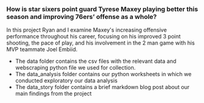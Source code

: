 ### How is star sixers point guard Tyrese Maxey playing better this season and improving 76ers’ offense as a whole?

In this project Ryan and I examine Maxey's increasing offensive performance throughout his career, focusing on his improved 3 point shooting, the pace of play, and his involvement in the 2 man game with his MVP teammate Joel Embiid.

- The data folder contains the csv files with the relevant data and webscraping python file we used for collection.
- The data_analysis folder contains our python worksheets in which we conducted exploratory our data analysis
- The data_story folder contains a brief markdown blog post about our main findings from the project
